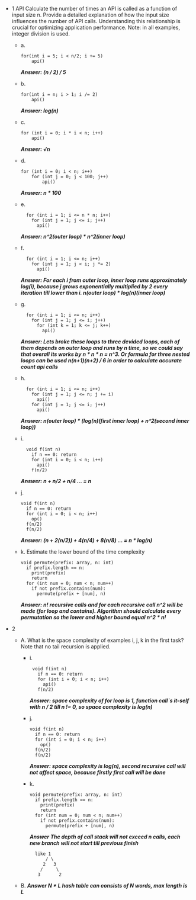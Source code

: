 - 1 API
Calculate the number of times an API is called as a function of input size n.
Provide a detailed explanation of how the input size influences the number of
API calls. Understanding this relationship is crucial for optimizing application
performance. Note: in all examples, integer division is used.
  - a.
    
        for(int i = 5; i < n/2; i += 5)
            api()
        

    ***Answer: (n / 2) / 5***
  - b. 
        
        for(int i = n; i > 1; i /= 2)
            api()
        
    ***Answer: log(n)***
  - c.
        
        for (int i = 0; i * i < n; i++)
            api()

    ***Answer: &#8730;n***
  - d.
     
        for (int i = 0; i < n; i++)
            for (int j = 0; j < 100; j++)
                api()

    ***Answer: n * 100***
  - e. 
  
          for (int i = 1; i <= n * n; i++)
            for (int j = 1; j <= i; j++)
              api()

    ***Answer: n^2(outer loop) * n^2(inner loop)***
  - f. 
  
          for (int i = 1; i <= n; i++)
            for (int j = 1; j < i; j *= 2)
              api()

    ***Answer: For each i from outer loop, inner loop runs approximately log(i), because j grows exponentially multiplied by 2 every iteration till lower than i. n(outer loop) * log(n)(inner loop)***
  - g.
  
          for (int i = 1; i <= n; i++)
            for (int j = 1; j <= i; j++)
              for (int k = 1; k <= j; k++)
                api()

    ***Answer: Lets broke these loops to three devided loops, each of them depends on outer loop and runs by n time, so we could say that overall its works by n * n * n = n^3. Or formula for three nested loops can be used n(n+1)(n+2) / 6 in order to calculate accurate count api calls***

  - h.
  
          for (int i = 1; i <= n; i++)
            for (int j = 1; j <= n; j += i)
              api()
            for (int j = 1; j <= i; j++)
              api()

    ***Answer: n(outer loop) * (log(n)(first inner loop) + n^2(second inner loop))***

  - i.
  
          void f(int n)
            if n == 0: return
            for (int i = 0; i < n; i++)
              api()
            f(n/2)

    ***Answer: n + n/2 + n/4 ... = n***

  - j. 
  
        void f(int n)
          if n == 0: return
          for (int i = 0; i < n; i++)
            op()
          f(n/2)
          f(n/2)

    ***Answer:  (n + 2(n/2)) + 4(n/4) + 8(n/8) ... = n * log(n)***

  - k. Estimate the lower bound of the time complexity
  
        void permute(prefix: array, n: int)
          if prefix.length == n:
            print(prefix)
            return
          for (int num = 0; num < n; num++)
            if not prefix.contains(num):
              permute(prefix + [num], n)

    ***Answer: n! recursive calls  and for each recursive call n^2 will be made (for loop and contains). Algorithm should calculate every permutation so the lower and higher bound equal n^2 * n!***

- 2
  - A. What is the space complexity of examples i, j, k in the first task? Note
      that no tail recursion is applied.
       - i. 
      
              void f(int n)
                if n == 0: return
                for (int i = 0; i < n; i++)
                  api()
                f(n/2)
          
          ***Answer: space complexity of for loop is 1, function call`s it-self with n / 2 till n != 0, so space complexity is log(n)***
      - j.

            void f(int n)
              if n == 0: return
              for (int i = 0; i < n; i++)
                op()
              f(n/2)
              f(n/2)

          ***Answer: space complexity is log(n), second recursive call will not affect space, because firstly first call will be done***

      - k.

            void permute(prefix: array, n: int)
              if prefix.length == n:
                print(prefix)
                return
              for (int num = 0; num < n; num++)
                if not prefix.contains(num):
                  permute(prefix + [num], n)

          ***Answer The depth of call stack will not exceed n calls, each new branch will not start till previous finish***
              
              like 1
                  / \
                 2   3
                /     \
               3       2
  - B. ***Answer N * L hash table can consists of N words, max length is L***
